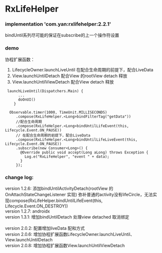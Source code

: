 # RxLifeHelper

### implementation 'com.yan:rxlifehelper:2.2.1'
bindUntil系列尽可能的保证在subscribe的上一个操作符设置

### demo
协程扩展函数：
1. LifecycleOwner.launchLiveUntil 在配合生命周期的前提下，配合LiveData
2. View.launchUntilDetach 配合View 的rootView detach 释放
3. View.launchUntilViewDetach 配合View detach 释放

```
 launchLiveUntil(Dispatchers.Main) {
      ...
      doOnUI() 
    }
    
  Observable.timer(1000, TimeUnit.MILLISECONDS)
     .compose(RxLifeHelper.<Long>bindFilterTag("getData"))
     //配合生命周期
     .compose(RxLifeHelper.<Long>bindUntilLifeEvent(this, Lifecycle.Event.ON_PAUSE))
     // 在配合生命周期的前提下，配合LiveData
     .compose(RxLifeHelper.<Long>bindUntilLifeLiveEvent(this, Lifecycle.Event.ON_PAUSE))
     .subscribe(new Consumer<Long>() {
       @Override public void accept(Long aLong) throws Exception {
         Log.e("RxLifeHelper", "event " + data);
       }
     });
```
### change log: 
version 1.2.6: 添加bindUntilActivityDetach(rootView 的 OnAttachStateChangeListener 实现) 弥补普通的activity没有lifeCircle，无法实现compose(RxLifeHelper.<Long>bindUntilLifeEvent(this, Lifecycle.Event.ON_DESTROY))
<br/> version 1.2.7: androidx
<br/> version 1.3.1: 增加bindUntilDetach 处理view detached 取消绑定
<br/> 
<br/> version 2.0.2: 配置增加liveData 配和方式
<br/> version 2.0.6: 增加协程扩展函数LifecycleOwner.launchLiveUntil、View.launchUntilDetach
<br/> version 2.0.8: 增加协程扩展函数View.launchUntilViewDetach